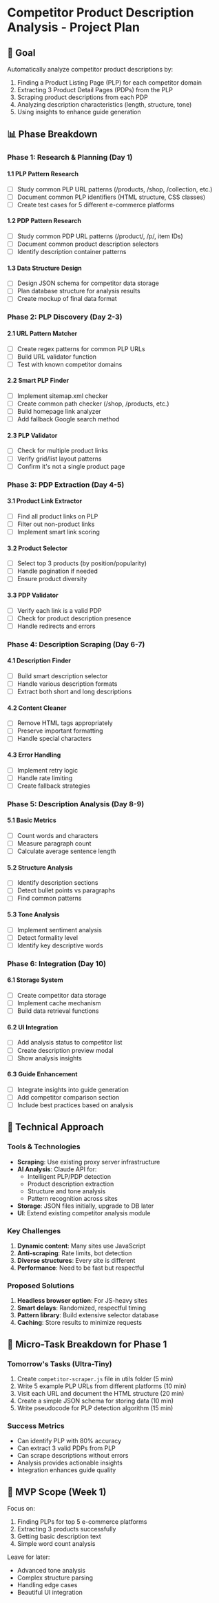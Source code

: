 # Competitor Product Description Analysis - Project Plan

## 🎯 Goal
Automatically analyze competitor product descriptions by:
1. Finding a Product Listing Page (PLP) for each competitor domain
2. Extracting 3 Product Detail Pages (PDPs) from the PLP
3. Scraping product descriptions from each PDP
4. Analyzing description characteristics (length, structure, tone)
5. Using insights to enhance guide generation

## 📊 Phase Breakdown

### Phase 1: Research & Planning (Day 1)
#### 1.1 PLP Pattern Research
- [ ] Study common PLP URL patterns (/products, /shop, /collection, etc.)
- [ ] Document common PLP identifiers (HTML structure, CSS classes)
- [ ] Create test cases for 5 different e-commerce platforms

#### 1.2 PDP Pattern Research  
- [ ] Study common PDP URL patterns (/product/, /p/, item IDs)
- [ ] Document common product description selectors
- [ ] Identify description container patterns

#### 1.3 Data Structure Design
- [ ] Design JSON schema for competitor data storage
- [ ] Plan database structure for analysis results
- [ ] Create mockup of final data format

### Phase 2: PLP Discovery (Day 2-3)
#### 2.1 URL Pattern Matcher
- [ ] Create regex patterns for common PLP URLs
- [ ] Build URL validator function
- [ ] Test with known competitor domains

#### 2.2 Smart PLP Finder
- [ ] Implement sitemap.xml checker
- [ ] Create common path checker (/shop, /products, etc.)
- [ ] Build homepage link analyzer
- [ ] Add fallback Google search method

#### 2.3 PLP Validator
- [ ] Check for multiple product links
- [ ] Verify grid/list layout patterns
- [ ] Confirm it's not a single product page

### Phase 3: PDP Extraction (Day 4-5)
#### 3.1 Product Link Extractor
- [ ] Find all product links on PLP
- [ ] Filter out non-product links
- [ ] Implement smart link scoring

#### 3.2 Product Selector
- [ ] Select top 3 products (by position/popularity)
- [ ] Handle pagination if needed
- [ ] Ensure product diversity

#### 3.3 PDP Validator
- [ ] Verify each link is a valid PDP
- [ ] Check for product description presence
- [ ] Handle redirects and errors

### Phase 4: Description Scraping (Day 6-7)
#### 4.1 Description Finder
- [ ] Build smart description selector
- [ ] Handle various description formats
- [ ] Extract both short and long descriptions

#### 4.2 Content Cleaner
- [ ] Remove HTML tags appropriately
- [ ] Preserve important formatting
- [ ] Handle special characters

#### 4.3 Error Handling
- [ ] Implement retry logic
- [ ] Handle rate limiting
- [ ] Create fallback strategies

### Phase 5: Description Analysis (Day 8-9)
#### 5.1 Basic Metrics
- [ ] Count words and characters
- [ ] Measure paragraph count
- [ ] Calculate average sentence length

#### 5.2 Structure Analysis
- [ ] Identify description sections
- [ ] Detect bullet points vs paragraphs
- [ ] Find common patterns

#### 5.3 Tone Analysis
- [ ] Implement sentiment analysis
- [ ] Detect formality level
- [ ] Identify key descriptive words

### Phase 6: Integration (Day 10)
#### 6.1 Storage System
- [ ] Create competitor data storage
- [ ] Implement cache mechanism
- [ ] Build data retrieval functions

#### 6.2 UI Integration
- [ ] Add analysis status to competitor list
- [ ] Create description preview modal
- [ ] Show analysis insights

#### 6.3 Guide Enhancement
- [ ] Integrate insights into guide generation
- [ ] Add competitor comparison section
- [ ] Include best practices based on analysis

## 🔧 Technical Approach

### Tools & Technologies
- **Scraping**: Use existing proxy server infrastructure
- **AI Analysis**: Claude API for:
  - Intelligent PLP/PDP detection
  - Product description extraction
  - Structure and tone analysis
  - Pattern recognition across sites
- **Storage**: JSON files initially, upgrade to DB later
- **UI**: Extend existing competitor analysis module

### Key Challenges
1. **Dynamic content**: Many sites use JavaScript
2. **Anti-scraping**: Rate limits, bot detection
3. **Diverse structures**: Every site is different
4. **Performance**: Need to be fast but respectful

### Proposed Solutions
1. **Headless browser option**: For JS-heavy sites
2. **Smart delays**: Randomized, respectful timing
3. **Pattern library**: Build extensive selector database
4. **Caching**: Store results to minimize requests

## 📝 Micro-Task Breakdown for Phase 1

### Tomorrow's Tasks (Ultra-Tiny)
1. Create `competitor-scraper.js` file in utils folder (5 min)
2. Write 5 example PLP URLs from different platforms (10 min)
3. Visit each URL and document the HTML structure (20 min)
4. Create a simple JSON schema for storing data (10 min)
5. Write pseudocode for PLP detection algorithm (15 min)

### Success Metrics
- Can identify PLP with 80% accuracy
- Can extract 3 valid PDPs from PLP
- Can scrape descriptions without errors
- Analysis provides actionable insights
- Integration enhances guide quality

## 🚀 MVP Scope (Week 1)
Focus on:
1. Finding PLPs for top 5 e-commerce platforms
2. Extracting 3 products successfully
3. Getting basic description text
4. Simple word count analysis

Leave for later:
- Advanced tone analysis
- Complex structure parsing
- Handling edge cases
- Beautiful UI integration